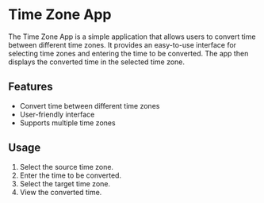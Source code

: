 # Time Zone App

The Time Zone App is a simple application that allows users to convert time between different time zones. It provides an easy-to-use interface for selecting time zones and entering the time to be converted. The app then displays the converted time in the selected time zone.

## Features

- Convert time between different time zones
- User-friendly interface
- Supports multiple time zones

## Usage

1. Select the source time zone.
2. Enter the time to be converted.
3. Select the target time zone.
4. View the converted time.


